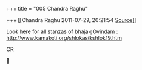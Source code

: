 +++
title = "005 Chandra Raghu"

+++
[[Chandra Raghu	2011-07-29, 20:21:54 [Source](https://groups.google.com/g/samskrita/c/RO_tqRr0hyE)]]



Look here for all stanzas of bhaja gOvindam :
<http://www.kamakoti.org/shlokas/kshlok19.htm>

  

CR



